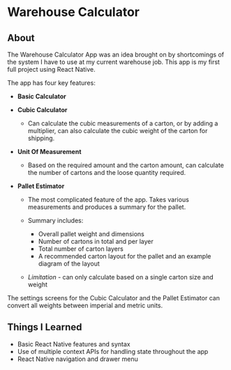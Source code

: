 # Warehouse Calculator

## About

The Warehouse Calculator App was an idea brought on by shortcomings of the system I have to use at my current warehouse job.
This app is my first full project using React Native.

The app has four key features:

- **Basic Calculator**
- **Cubic Calculator**

  - Can calculate the cubic measurements of a carton, or by adding a multiplier, can also calculate the cubic weight of the carton for shipping.

- **Unit Of Measurement**

  - Based on the required amount and the carton amount, can calculate the number of cartons and the loose quantity required.

- **Pallet Estimator**

  - The most complicated feature of the app. Takes various measurements and produces a summary for the pallet.
  - Summary includes:

    - Overall pallet weight and dimensions
    - Number of cartons in total and per layer
    - Total number of carton layers
    - A recommended carton layout for the pallet and an example diagram of the layout

  - _Limitation_ - can only calculate based on a single carton size and weight

The settings screens for the Cubic Calculator and the Pallet Estimator can convert all weights between imperial and metric units.

## Things I Learned

- Basic React Native features and syntax
- Use of multiple context APIs for handling state throughout the app
- React Native navigation and drawer menu
